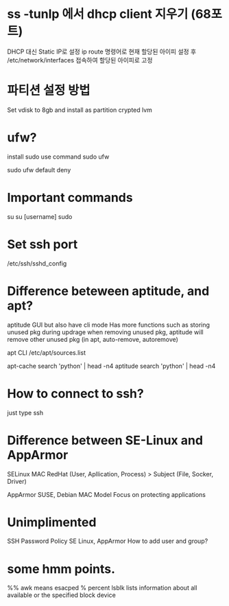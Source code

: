# ss -tunlp 에서 dhcp client 지우기 (68포트)
DHCP 대신 Static IP로 설정
ip route 명령어로 현재 할당된 아이피 설정 후
/etc/network/interfaces 접속하여 할당된 아이피로 고정

# 파티션 설정 방법
Set vdisk to 8gb
and install as partition crypted lvm

# ufw?
install sudo
use command
sudo ufw

sudo ufw default deny

# Important commands
su
su [username]
sudo

# Set ssh port
/etc/ssh/sshd_config

# Difference beteween aptitude, and apt?

aptitude
GUI but also have cli mode
Has more functions such as storing unused pkg during updrage
when removing unused pkg, aptitude will remove other unused pkg (in apt, auto-remove, autoremove)


apt
CLI
/etc/apt/sources.list


apt-cache search 'python' | head -n4
aptitude search 'python' | head -n4

# How to connect to ssh?
just type
ssh 

# Difference between SE-Linux and AppArmor

SELinux
MAC
RedHat
(User, Apllication, Process) > Subject
(File, Socker, Driver)

AppArmor
SUSE, Debian
MAC Model
Focus on protecting applications

# Unimplimented
SSH
Password Policy
SE Linux, AppArmor
How to add user and group?

# some hmm points.
%% awk means esacped % percent
 lsblk lists information about all available or the specified
       block device